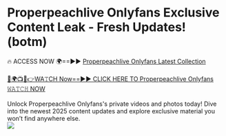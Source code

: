 # Properpeachlive Onlyfans Exclusive Content Leak - Fresh Updates! (botm)

🔥 ACCESS NOW 🌍==►► <a href="https://tinyurl.com/kvy9nzfs" rel="nofollow">Properpeachlive Onlyfans Latest Collection</a>
<br><br>
[🔴🌍📺📱👉WA𝚃CH Now==►► CLICK HERE TO Properpeachlive Onlyfans 𝚆𝙰𝚃𝙲𝙷 NOW](https://tinyurl.com/kvy9nzfs)
<br><br>
Unlock Properpeachlive Onlyfans's private videos and photos today! Dive into the newest 2025 content updates and explore exclusive material you won’t find anywhere else.
<br>
<a href="https://tinyurl.com/kvy9nzfs" rel="nofollow" data-target="animated-image.originalLink"><img src="https://camo.githubusercontent.com/8a4f000d20f83aca3bf7ec5f350d767afa0574a8a352519fd8cfa583a6f93a33/68747470733a2f2f692e696d6775722e636f6d2f644a486b345a712e676966" data-canonical-src="https://i.imgur.com/dJHk4Zq.gif" style="max-width: 100%; display: inline-block;" data-target="animated-image.originalImage"></a>
<br>
